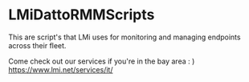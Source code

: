 # LMiDattoRMMScripts

This are script's that LMi uses for monitoring and managing endpoints across their fleet.

Come check out our services if you're in the bay area : )
https://www.lmi.net/services/it/
